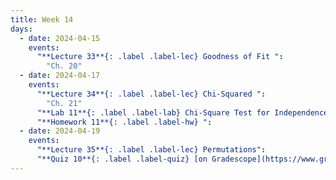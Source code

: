 ```yaml
---
title: Week 14
days:
  - date: 2024-04-15
    events:
      "**Lecture 33**{: .label .label-lec} Goodness of Fit ":
        "Ch. 20"
  - date: 2024-04-17
    events:
      "**Lecture 34**{: .label .label-lec} Chi-Squared ":
        "Ch. 21"
      "**Lab 11**{: .label .label-lab} Chi-Square Test for Independence (Due Apr. 23rd)":
      "**Homework 11**{: .label .label-hw} ":
  - date: 2024-04-19
    events:
      "**Lecture 35**{: .label .label-lec} Permutations": 
      "**Quiz 10**{: .label .label-quiz} [on Gradescope](https://www.gradescope.com/courses/704333) (Due Apr. 20th, 12PM noon PST)":
---
```

